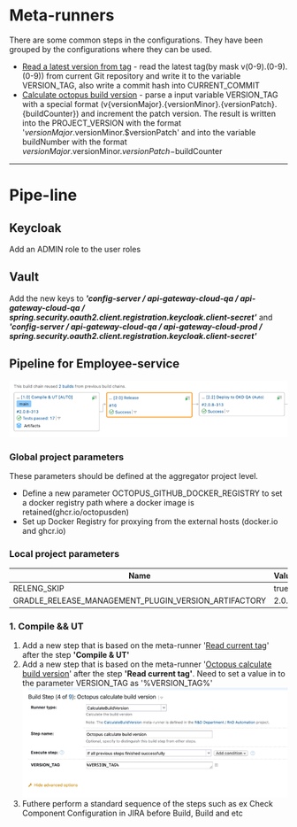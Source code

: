 # Meta-runners

There are some common steps in the configurations.
They have been grouped by the configurations where they can be used.

- [Read a latest version from tag](ReadVersionFromLatestTag.xml) - read the latest tag(by mask v(0-9).(0-9).(0-9)) from current Git repository and write it to the variable VERSION_TAG, also write a commit hash into CURRENT_COMMIT
- [Calculate octopus build version](CalculateBuildVersion.xml) - parse a input variable VERSION_TAG with a special format (v{versionMajor}.{versionMinor}.{versionPatch}.{buildCounter}) and increment the patch version. The result is written into the PROJECT_VERSION with the format '$versionMajor.$versionMinor.$versionPatch' and into the variable buildNumber with the format $versionMajor.$versionMinor.$versionPatch-$buildCounter
    
---
# Pipe-line

## Keycloak

Add an ADMIN role to the user roles

## Vault

Add the new keys to ***'config-server / api-gateway-cloud-qa / api-gateway-cloud-qa / spring.security.oauth2.client.registration.keycloak.client-secret'*** and ***'config-server / api-gateway-cloud-qa / api-gateway-cloud-prod / spring.security.oauth2.client.registration.keycloak.client-secret'***

## Pipeline for Employee-service

![Pipeline](../docs/img/screen0.png)

### Global project parameters

These parameters should be defined at the aggregator project level.

- Define a new parameter OCTOPUS_GITHUB_DOCKER_REGISTRY to set a docker registry path where a docker image is retained(ghcr.io/octopusden)
- Set up Docker Registry for proxying from the external hosts (docker.io and ghcr.io)

### Local project parameters

   | Name                                                   | Value |
   |-------|---------|
   | RELENG_SKIP                                            | true  |
   | GRADLE_RELEASE_MANAGEMENT_PLUGIN_VERSION_ARTIFACTORY   | 2.0.2 |


### 1. Compile && UT

1. Add a new step that is based on the meta-runner '[Read current tag](../teamcity.meta-runners/ReadVersionFromLatestTag.xml)' after the step **'Compile & UT'**
2. Add a new step that is based on the meta-runner '[Octopus calculate build version](../teamcity.meta-runners/CalculateBuildVersion.xml)' after the step **'Read current tag'**. Need to set a value in to the parameter VERSION_TAG as '%VERSION_TAG%'
   ![Properties](../docs/img/screen2.png)
3. Futhere perform a standard sequence of the steps such as ex Check Component Configuration in JIRA before Build, Build and etc
